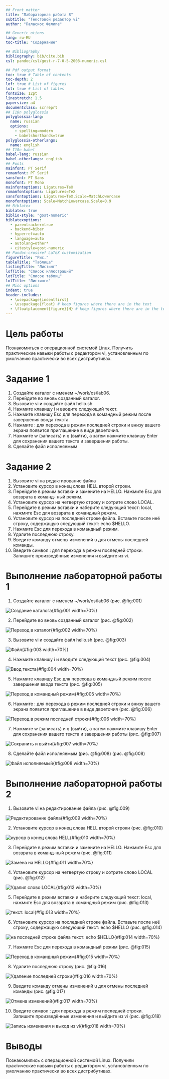 ```yaml
---
## Front matter
title: "Лабораторная работа 8"
subtitle: "Текстовой редактор vi"
author: "Паласиос Фелипе"

## Generic otions
lang: ru-RU
toc-title: "Содержание"

## Bibliography
bibliography: bib/cite.bib
csl: pandoc/csl/gost-r-7-0-5-2008-numeric.csl

## Pdf output format
toc: true # Table of contents
toc-depth: 2
lof: true # List of figures
lot: true # List of tables
fontsize: 12pt
linestretch: 1.5
papersize: a4
documentclass: scrreprt
## I18n polyglossia
polyglossia-lang:
  name: russian
  options:
	- spelling=modern
	- babelshorthands=true
polyglossia-otherlangs:
  name: english
## I18n babel
babel-lang: russian
babel-otherlangs: english
## Fonts
mainfont: PT Serif
romanfont: PT Serif
sansfont: PT Sans
monofont: PT Mono
mainfontoptions: Ligatures=TeX
romanfontoptions: Ligatures=TeX
sansfontoptions: Ligatures=TeX,Scale=MatchLowercase
monofontoptions: Scale=MatchLowercase,Scale=0.9
## Biblatex
biblatex: true
biblio-style: "gost-numeric"
biblatexoptions:
  - parentracker=true
  - backend=biber
  - hyperref=auto
  - language=auto
  - autolang=other*
  - citestyle=gost-numeric
## Pandoc-crossref LaTeX customization
figureTitle: "Рис."
tableTitle: "Таблица"
listingTitle: "Листинг"
lofTitle: "Список иллюстраций"
lotTitle: "Список таблиц"
lolTitle: "Листинги"
## Misc options
indent: true
header-includes:
  - \usepackage{indentfirst}
  - \usepackage{float} # keep figures where there are in the text
  - \floatplacement{figure}{H} # keep figures where there are in the text
---
```


# Цель работы

Познакомиться с операционной системой Linux. Получить практические навыки работы с редактором vi, установленным по умолчанию практически во всех дистрибутивах.

# Задание 1


1. Создайте каталог с именем ~/work/os/lab06.
2. Перейдите во вновь созданный каталог.
3. Вызовите vi и создайте файл hello.sh
4. Нажмите клавишу i и вводите следующий текст.
5. Нажмите клавишу Esc для перехода в командный режим после завершения ввода
текста.
6. Нажмите : для перехода в режим последней строки и внизу вашего экрана появится
приглашение в виде двоеточия.
7. Нажмите w (записать) и q (выйти), а затем нажмите клавишу Enter для сохранения
вашего текста и завершения работы.
8. Сделайте файл исполняемым

# Задание 2

1. Вызовите vi на редактирование файла
2. Установите курсор в конец слова HELL второй строки.
3. Перейдите в режим вставки и замените на HELLO. Нажмите Esc для возврата в команд-
ный режим.
4. Установите курсор на четвертую строку и сотрите слово LOCAL.
5. Перейдите в режим вставки и наберите следующий текст: local, нажмите Esc для возврата в командный режим.
6. Установите курсор на последней строке файла. Вставьте после неё строку, содержащую
следующий текст: echo $HELLO.
7. Нажмите Esc для перехода в командный режим.
8. Удалите последнюю строку.
9. Введите команду отмены изменений u для отмены последней команды.
10. Введите символ : для перехода в режим последней строки. Запишите произведённые изменения и выйдите из vi.

# Выполнение лабораторной работы 1

1. Создайте каталог с именем ~/work/os/lab06 (рис. @fig:001)

![Создание каталога](image/1.jpg){#fig:001 width=70%}

2. Перейдите во вновь созданный каталог (рис. @fig:002)

![Переход в каталог](image/2.jpg){#fig:002 width=70%}

3. Вызовите vi и создайте файл hello.sh (рис. @fig:003)

![Файл](image/3.jpg){#fig:003 width=70%}

4. Нажмите клавишу i и вводите следующий текст (рис. @fig:004)

![Ввод текста](image/4.jpg){#fig:004 width=70%}

5. Нажмите клавишу Esc для перехода в командный режим после завершения ввода
 текста (рис. @fig:005)

![Переход в командный режим](image/5.jpg){#fig:005 width=70%}

6. Нажмите : для перехода в режим последней строки и внизу вашего 
  экрана появится приглашение в виде двоеточия (рис. @fig:006)

![Переход в режим последней строки](image/6.jpg){#fig:006 width=70%}

7. Нажмите w (записать) и q (выйти), а затем нажмите клавишу Enter для сохранения вашего текста и завершения работы (рис. @fig:007)

![Сохранить и выйти](image/7.jpg){#fig:007 width=70%}

8. Сделайте файл исполняемым (рис. @fig:008) (рис. @fig:008)

![Файл исполняемый](image/8.jpg){#fig:008 width=70%} 

# Выполнение лабораторной работы 2

1. Вызовите vi на редактирование файла (рис. @fig:009)

![Редактирование файла](image/1.1.jpg){#fig:009 width=70%}

2. Установите курсор в конец слова HELL второй строки (рис. @fig:010)

![курсор в конец слова HELL](image/1.2.jpg){#fig:010 width=70%}

3. Перейдите в режим вставки и замените на HELLO. Нажмите Esc для возврата в команд-ный режим (рис. @fig:011)

![Замена на HELLO](image/1.3.jpg){#fig:011 width=70%}

4. Установите курсор на четвертую строку и сотрите слово LOCAL (рис. @fig:012)

![Удалил слово LOCAL](image/1.4.jpg){#fig:012 width=70%}

5. Перейдите в режим вставки и наберите следующий текст: local, нажмите Esc для возврата в командный режим (рис. @fig:013)

![текст: local](image/1.5.jpg){#fig:013 width=70%}

6. Установите курсор на последней строке файла. Вставьте после неё строку, содержащую следующий текст: echo $HELLO (рис. @fig:014)

![на последней строке файла текст: echo $HELLO](image/1.6.jpg){#fig:014 width=70%}

7. Нажмите Esc для перехода в командный режим (рис. @fig:015)

![Переход в командный режим](image/1.7.jpg){#fig:015 width=70%}

8. Удалите последнюю строку (рис. @fig:016)

![Удаление последней строки](image/1.8.jpg){#fig:016 width=70%}

9. Введите команду отмены изменений u для отмены последней команды (рис. @fig:017)

![Отмена изменений](image/1.9.jpg){#fig:017 width=70%}

10. Введите символ : для перехода в режим последней строки. Запишите произведённые изменения и выйдите из vi (рис. @fig:018)

![Запись изменения и выход из vi](image/1.10.jpg){#fig:018 width=70%}

# Выводы

Познакомились с операционной системой Linux. Получили практические навыки работы с редактором vi, установленным по умолчанию практически во всех дистрибутивах.


